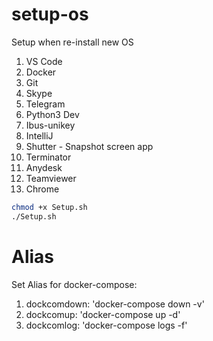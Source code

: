 # setup-os
Setup when re-install new OS
1. VS Code
2. Docker
3. Git
4. Skype
5. Telegram
6. Python3 Dev
7. Ibus-unikey
8. IntelliJ
9. Shutter - Snapshot screen app
10. Terminator
11. Anydesk
12. Teamviewer
13. Chrome
```bash
chmod +x Setup.sh
./Setup.sh
```
# Alias
Set Alias for docker-compose:
1. dockcomdown: 'docker-compose down -v'
2. dockcomup: 'docker-compose up -d'
3. dockcomlog: 'docker-compose logs -f'
